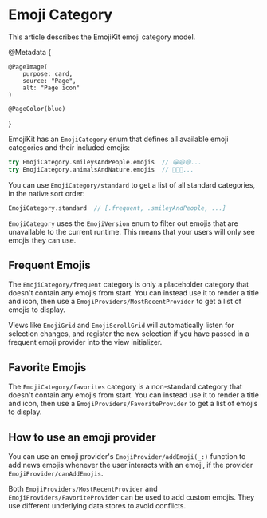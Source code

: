 # Emoji Category

This article describes the EmojiKit emoji category model.

@Metadata {
    
    @PageImage(
        purpose: card,
        source: "Page",
        alt: "Page icon"
    )
    
    @PageColor(blue)
}

EmojiKit has an ``EmojiCategory`` enum that defines all available emoji categories and their included emojis:

```swift
try EmojiCategory.smileysAndPeople.emojis  // 😀😃😄...
try EmojiCategory.animalsAndNature.emojis  // 🐶🐱🐭...
```

You can use ``EmojiCategory/standard`` to get a list of all standard categories, in the native sort order:

```swift
EmojiCategory.standard  // [.frequent, .smileyAndPeople, ...]
```

``EmojiCategory`` uses the ``EmojiVersion`` enum to filter out emojis that are unavailable to the current runtime. This means that your users will only see emojis they can use.


## Frequent Emojis

The ``EmojiCategory/frequent`` category is only a placeholder category that doesn't contain any emojis from start. You can instead use  it to render a title and icon, then use a ``EmojiProviders/MostRecentProvider`` to get a list of emojis to display.

Views like ``EmojiGrid`` and ``EmojiScrollGrid`` will automatically listen for selection changes, and register the new selection if you have passed in a frequent emoji provider into the view initializer.
 

## Favorite Emojis

The ``EmojiCategory/favorites`` category is a non-standard category that doesn't contain any emojis from start. You can instead use it to render a title and icon, then use a ``EmojiProviders/FavoriteProvider`` to get a list of emojis to display.
 

## How to use an emoji provider

You can use an emoji provider's  ``EmojiProvider/addEmoji(_:)`` function to add news emojis whenever the user interacts with an emoji, if the provider ``EmojiProvider/canAddEmojis``.

Both ``EmojiProviders/MostRecentProvider`` and ``EmojiProviders/FavoriteProvider`` can be used to add custom emojis. They use different underlying data stores to avoid conflicts.
